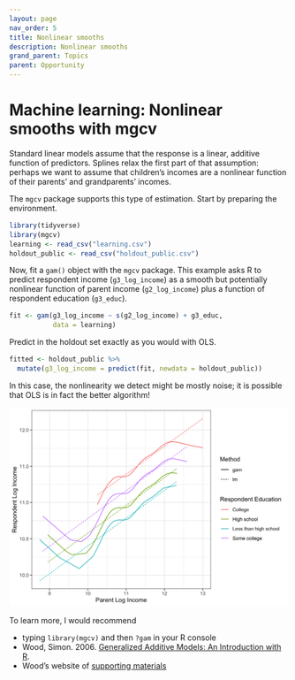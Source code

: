 ```yaml
---
layout: page
nav_order: 5
title: Nonlinear smooths
description: Nonlinear smooths
grand_parent: Topics
parent: Opportunity
---
```


# Machine learning: Nonlinear smooths with mgcv

Standard linear models assume that the response is a linear, additive
function of predictors. Splines relax the first part of that assumption:
perhaps we want to assume that children’s incomes are a nonlinear
function of their parents’ and grandparents’ incomes.

The `mgcv` package supports this type of estimation. Start by preparing
the environment.

``` r
library(tidyverse)
library(mgcv)
learning <- read_csv("learning.csv")
holdout_public <- read_csv("holdout_public.csv")
```

Now, fit a `gam()` object with the `mgcv` package. This example asks R
to predict respondent income (`g3_log_income`) as a smooth but
potentially nonlinear function of parent income (`g2_log_income`) plus a
function of respondent education (`g3_educ`).

``` r
fit <- gam(g3_log_income ~ s(g2_log_income) + g3_educ,
           data = learning)
```

Predict in the holdout set exactly as you would with OLS.

``` r
fitted <- holdout_public %>%
  mutate(g3_log_income = predict(fit, newdata = holdout_public))
```

In this case, the nonlinearity we detect might be mostly noise; it is
possible that OLS is in fact the better algorithm!

![](../assets/images/mgcv.png)<!-- -->

To learn more, I would recommend

- typing `library(mgcv)` and then `?gam` in your R console
- Wood, Simon. 2006. [Generalized Additive Models: An Introduction with
  R](https://newcatalog.library.cornell.edu/catalog/5774517).
- Wood’s website of [supporting
  materials](https://www.maths.ed.ac.uk/~swood34/mgcv/)
